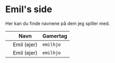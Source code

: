 # Emil's side

Her kan du finde navnene på dem jeg spiller med.

|       | Navn        | Gamertag |
|-------|-------------|----------|
|       | Emil (ejer) | `emilhjo`|
|       | Emil (ejer) | `emilhjo`|

